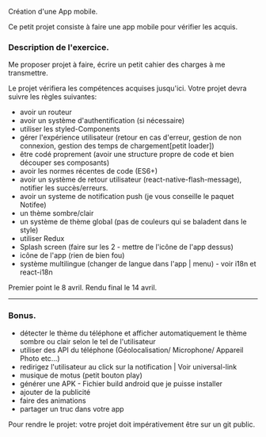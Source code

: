 Création d'une App mobile.

Ce petit projet consiste à faire une app mobile pour vérifier les acquis.

### Description de l'exercice.

Me proposer projet à faire, écrire un petit cahier des charges à me transmettre.

Le projet vérifiera les compétences acquises jusqu'ici.
Votre projet devra suivre les règles suivantes:

- avoir un routeur
- avoir un système d'authentification (si nécessaire)
- utiliser les styled-Components
- gérer l'expérience utilisateur (retour en cas d'erreur, gestion de non connexion, gestion des temps de chargement[petit loader])
- être codé proprement (avoir une structure propre de code et bien découper ses composants)
- avoir les normes récentes de code (ES6+)
- avoir un système de retour utilisateur (react-native-flash-message), notifier les succès/erreurs.
- avoir un systeme de notification push (je vous conseille le paquet Notifee)
- un thème sombre/clair
- un système de thème global (pas de couleurs qui se baladent dans le style)
- utiliser Redux
- Splash screen (faire sur les 2 - mettre de l'icône de l'app dessus)
- icône de l'app (rien de bien fou)
- système multilingue (changer de langue dans l'app | menu) - voir i18n et react-i18n

Premier point le 8 avril. Rendu final le 14 avril.

-----
### Bonus.

- détecter le thème du téléphone et afficher automatiquement le thème sombre ou clair selon le tel de l'utilisateur
- utiliser des API du téléphone (Géolocalisation/ Microphone/ Appareil Photo etc...)
- redirigez l'utilisateur au click sur la notification | Voir universal-link
- musique de motus (petit bouton play)
- générer une APK - Fichier build android que je puisse installer
- ajouter de la publicité
- faire des animations
- partager un truc dans votre app

Pour rendre le projet: votre projet doit impérativement être sur un git public.
